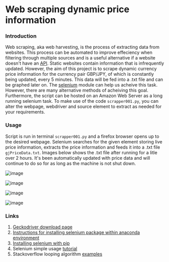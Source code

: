 # Web scraping dynamic price information 

### Introduction 
Web scraping, aka web harvesting, is the process of extracting data from websites. This process can be automated to improve effeciency when filtering through multiple sources and is a useful alternative if a website doesn't have an [API](https://www.ibm.com/cloud/learn/api). Static websites contain information that is infrequently updated. However, the aim of this project is to scrape dynamic currency price information for the currency pair GBP/JPY, of which is constantly being updated, every 5 minutes. This data will be fed into a .txt file and can be graphed later on. The [selenium](https://selenium-python.readthedocs.io/) module can help us acheive this task. However, there are many alternative methods of acheiving this goal. Furthermore, the script can be hosted on an Amazon Web Server as a long running selenium task. To make use of the code `scrapper001.py`, you can alter the webpage, webdriver and source element to extract as needed for your requirements.

### Usage

Script is run in terminal `scrapper001.py` and a firefox browser opens up to the desired webpage. Selenium searches for the given element storing live price information, extracts the price information and feeds it into a .txt file `gjPriceData.txt`. Images below shows the .txt file after running for a litle over 2 hours. It's been automatically updated with price data and will continue to do so for as long as the machine is not shut down. 

![image](https://user-images.githubusercontent.com/77082071/115752698-4437ea80-a392-11eb-9383-340276ef7ba1.png)

![image](https://user-images.githubusercontent.com/77082071/115753106-b8728e00-a392-11eb-8b0c-22284e381c9f.png)

![image](https://user-images.githubusercontent.com/77082071/115762296-39ce1e80-a39b-11eb-8cae-abd83090b70b.png)

![image](https://user-images.githubusercontent.com/77082071/115752758-531e9d00-a392-11eb-8ce9-74a30e9aae1f.png)

### Links
1. [Geckodriver download page](https://github.com/mozilla/geckodriver/releases) 
2. [Instructions for installing selenium package within anaconda environment](https://anaconda.org/conda-forge/selenium)
3. [Installing selenium with pip](https://selenium-python.readthedocs.io/installation.html)
4. Selenium simple usage [tutorial](https://selenium-python.readthedocs.io/getting-started.html#simple-usage)
5. Stackoverflow looping algorithm [examples](https://stackoverflow.com/questions/35722465/python-repeat-an-algorithm-exactly-every-5th-minute-of-the-hour)
